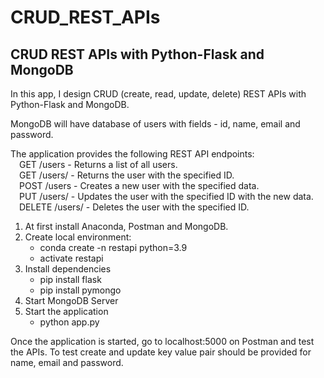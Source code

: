 # CRUD_REST_APIs
## CRUD REST APIs with Python-Flask and MongoDB  

In this app, I design CRUD (create, read, update, delete) REST APIs with Python-Flask and MongoDB.

MongoDB will have database of users with fields - id, name, email and password.

The application provides the following REST API endpoints:    
    &emsp;GET /users - Returns a list of all users.  
    &emsp;GET /users/<id> - Returns the user with the specified ID.  
    &emsp;POST /users - Creates a new user with the specified data.  
    &emsp;PUT /users/<id> - Updates the user with the specified ID with the new data.  
    &emsp;DELETE /users/<id> - Deletes the user with the specified ID.  

1. At first install Anaconda, Postman and MongoDB.
2. Create local environment:
   - conda create -n restapi python=3.9 
   - activate restapi 
3. Install dependencies
   - pip install flask
   - pip install pymongo
4. Start MongoDB Server
5. Start the application
   - python app.py

Once the application is started, go to localhost:5000 on Postman and test the APIs.
To test create and update key value pair should be provided for name, email and password.

